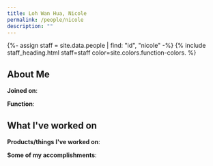 ```yaml
---
title: Loh Wan Hua, Nicole
permalink: /people/nicole
description: ""
---
```


{%- assign staff = site.data.people | find: "id", "nicole" -%}
{% include staff_heading.html staff=staff color=site.colors.function-colors. %}

## About Me

**Joined on**: 

**Function**: 

## What I've worked on

**Products/things I've worked on**:


**Some of my accomplishments**:

